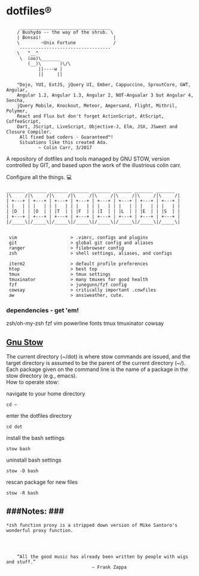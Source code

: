 # **dotfiles®** #

		 __________________________________
		/ Bushydo -- the way of the shrub. \
		| Bonsai! 							|
		\        ~Unix Fortune              /
		 ----------------------------------
        \   ^__^
         \  (oo)\_______
            (__)\       )\/\
                ||----w |
                ||     ||

		"Dojo, YUI, ExtJS, jQuery UI, Ember, Cappuccino, SproutCore, GWT, Angular, 
		Angular 1.2, Angular 1.3, Angular 2, NOT-Angualar 3 but Angular 4, Sencha, 
		jQuery Mobile, Knockout, Meteor, Ampersand, Flight, Mithril, Polymer, 
		React and Flux but don't forget ActionScript, AtScript, CoffeeScript, 
		Dart, JScript, LiveScript, Objective-J, Elm, JSX, JSweet and  Closure Compiler.
		 All fixed bad coders - Guaranteed™! 
		 Situations like this created Ada.
				~ Colin Carr, 3/2017

  
A repository of dotfiles and tools managed by GNU STOW, version controlled by GIT, and based upon the work of the illustrious colin carr. 

Configure all the things. 💻


```
_______ _______ _______ _______ _______ _______ _______ _______
|\     /|\     /|\     /|\     /|\     /|\     /|\     /|\     /|
| +---+ | +---+ | +---+ | +---+ | +---+ | +---+ | +---+ | +---+ |
| |   | | |   | | |   | | |   | | |   | | |   | | |   | | |   | |
| |D  | | |O  | | |T  | | |F  | | |I  | | |L  | | |E  | | |S  | |
| +---+ | +---+ | +---+ | +---+ | +---+ | +---+ | +---+ | +---+ |
|/_____\|/_____\|/_____\|/_____\|/_____\|/_____\|/_____\|/_____\|


 vim          			> .vimrc, configs and plugins
 git            		> global git config and aliases
 ranger             	> filebrowser config
 zsh           			> shell settings, aliases, and configs

 iterm2         		> default profile preferences
 htop           		> best top
 tmux					> tmux settings
 tmuxinator				> many tmuxes for good health
 fzf					> junegunn/fzf config
 cowsay					> critically important .cowfiles
 aw						> ansiweather, cute.

```


### dependencies - get 'em! ###

zsh/oh-my-zsh
fzf
vim
powerline fonts
tmux
tmuxinator
cowsay


[Gnu Stow](http://www.gnu.org/software/stow/manual/stow.html)
-------------------------------------------------------------
The current directory (~/dot) is where stow commands are issued, and the target directory is assumed to be the parent of the current directory (~/). Each package given on the command line is the name of a package in the stow directory (e.g., emacs).  
How to operate stow:

navigate to your home directory

`cd ~`

enter the dotfiles directory

`cd dot`

install the bash settings

`stow bash`

uninstall bash settings

`stow -D bash`

rescan package for new files

`stow -R bash`


###Notes: ###
------
	*zsh function proxy is a stripped down version of Mike Santoro's wonderful proxy function.




		“All the good music has already been written by people with wigs and stuff.” 
		                            ― Frank Zappa




